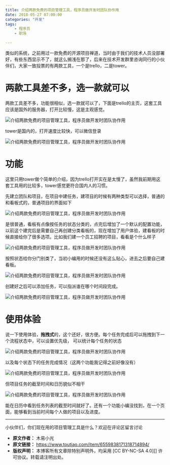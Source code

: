 ```yaml
---
title: 介绍两款免费的项目管理工具，程序员做开发时团队协作用
date: 2018-05-27 07:00:00
categories: "开发"
tags:
	- 程序员
	- 职场

---
```


类似的系统，之前用过一款免费的开源项目禅道，当时由于我们的技术人员没部署好，有些东西显示不了，就这么搁浅在那了，后来在技术开发群里咨询同行的小伙伴们，大家一致投票的有两款工具，一个是trello，二是tower。

# 两款工具差不多，选一款就可以 #

两款工具差不多，功能很相似，选一款就可以了，下面是trello的主页，这套工具应该是国外的服务器，打开比较慢，这是主观感觉。

![介绍两款免费的项目管理工具，程序员做开发时团队协作用][FE7B-6F2Y-RNEE.jpg]

tower是国内的，打开速度比较快，可以微信登录

![介绍两款免费的项目管理工具，程序员做开发时团队协作用][VU7J-FVEA-EBJI.jpg]

# 功能 #

这里只用tower做个简单的介绍，因为trello打开实在是太慢了，虽然我前期用这套工具用的比较多，tower感觉更符合国内人的习惯。

先建立团队和项目，在项目中建任务，建项目的时候有两种类型可以选择，普通的和看板式的，普通项目的界面如下

![介绍两款免费的项目管理工具，程序员做开发时团队协作用][UJAJ-IV7R-IZAN.jpg]

是很普通，看板有点像按任务的状态分类的，点完后增加了一个默认的配置功能，以前这个建完后是需要自己再创建分类看板的，现在增加了用户体验，建看板的时候直接给你了很多选项。比如我们建一个员工招聘的项目，看看是个什么样子

![介绍两款免费的项目管理工具，程序员做开发时团队协作用][3EFA-QEVY-V67B.jpg]

按照状态给你分门别类了，当初小编用的时候还没有这么贴心，进去之后要自己建看板。

![介绍两款免费的项目管理工具，程序员做开发时团队协作用][EAV3-2AFR-IBFM.jpg]

创建好之后可以添加任务，可以指派谁在哪个时间段完成。

![介绍两款免费的项目管理工具，程序员做开发时团队协作用][EZAJ-7ZRF-VQY2.jpg]

# 使用体验 #

说一下使用体验，**拖拽式**的，这个还好，很方便。每个任务完成后可以拖拽到下一个流程状态中，可以设置优先级， 可以统计每个任务的状态

![介绍两款免费的项目管理工具，程序员做开发时团队协作用][QEE3-IJME-IE6Z.jpg]

以及每个状态下的任务完成情况（这两个功能我记得之前好像没有）

![介绍两款免费的项目管理工具，程序员做开发时团队协作用][E6N7-JQFJ-QBRN.jpg]

但项目任务的截至时间和日历貌似不相干

![介绍两款免费的项目管理工具，程序员做开发时团队协作用][EUNQ-JAJ3-UUIN.jpg]

能在日历中看到任务列表的截至时间就好了。还有一个功能小编没找到，在一个页面，能够看到当前时间每个人做的项目以及进度。

--------------------

小伙伴们，你们现在用的项目管理工具是什么？欢迎在评论区留言讨论


[FE7B-6F2Y-RNEE.jpg]: /pro/os/crawler/FE7B-6F2Y-RNEE.jpg
[VU7J-FVEA-EBJI.jpg]: /pro/os/crawler/VU7J-FVEA-EBJI.jpg
[UJAJ-IV7R-IZAN.jpg]: /pro/os/crawler/UJAJ-IV7R-IZAN.jpg
[3EFA-QEVY-V67B.jpg]: /pro/os/crawler/3EFA-QEVY-V67B.jpg
[EAV3-2AFR-IBFM.jpg]: /pro/os/crawler/EAV3-2AFR-IBFM.jpg
[EZAJ-7ZRF-VQY2.jpg]: /pro/os/crawler/EZAJ-7ZRF-VQY2.jpg
[QEE3-IJME-IE6Z.jpg]: /pro/os/crawler/QEE3-IJME-IE6Z.jpg
[E6N7-JQFJ-QBRN.jpg]: /pro/os/crawler/E6N7-JQFJ-QBRN.jpg
[EUNQ-JAJ3-UUIN.jpg]: /pro/os/crawler/EUNQ-JAJ3-UUIN.jpg
 *  **原文作者：** 木易小光
 *  **原文链接：** https://www.toutiao.com/item/6559838171318714894/
 *  **版权声明：** 本博客所有文章除特别声明外，均采用 [CC BY-NC-SA 4.0][] 许可协议。转载请注明出处。